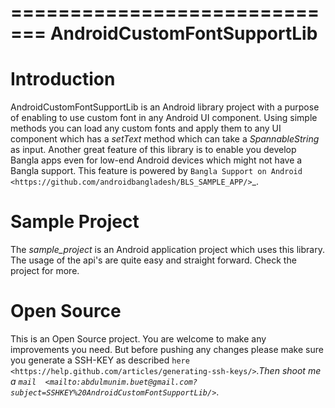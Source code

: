 =============================
 AndroidCustomFontSupportLib
=============================

Introduction
============
AndroidCustomFontSupportLib is an Android library project with a purpose of enabling to use custom font in any Android UI component. Using simple methods you can load any custom fonts and apply them to any UI component which has a *setText* method which can take a 
*SpannableString* as input.
Another great feature of this library is to enable you develop Bangla apps even for low-end Android devices which might not have a Bangla support. This feature is powered by `Bangla Support on Android 
<https://github.com/androidbangladesh/BLS_SAMPLE_APP/>`_.

Sample Project
==============
The *sample_project* is an Android application project which uses this library. The usage of the api's are quite easy and straight forward. Check the project for more.

Open Source
===========
This is an Open Source project. You are welcome to make any improvements you need. But before pushing any changes please make sure you generate a SSH-KEY as described `here 
<https://help.github.com/articles/generating-ssh-keys/>`_.Then shoot me a 
`mail 
<mailto:abdulmunim.buet@gmail.com?subject=SSHKEY%20AndroidCustomFontSupportLib/>`_.